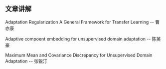 
## 文章讲解 

Adaptation Regularization A General Framework for Transfer Learning         --  曹亦康

Adaptive compoent embedding for unsupervised domain adaptation              --  陈英豪

Maximum Mean and Covariance Discrepancy for Unsupervised Domain Adaptation  --  张锐汀